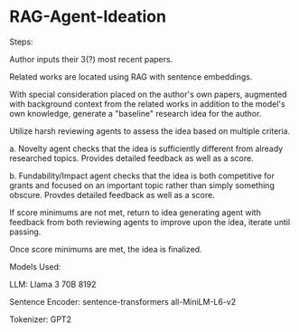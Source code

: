 # RAG-Agent-Ideation
Steps:

Author inputs their 3(?) most recent papers.

Related works are located using RAG with sentence embeddings.

With special consideration placed on the author's own papers, augmented with background context from the related works in addition to the model's own knowledge, generate a "baseline" research idea for the author.

Utilize harsh reviewing agents to assess the idea based on multiple criteria.

a. Novelty agent checks that the idea is sufficiently different from already researched topics. Provides detailed feedback as well as a score.

b. Fundability/Impact agent checks that the idea is both competitive for grants and focused on an important topic rather than simply something obscure. Provdes detailed feedback as well as a score.

If score minimums are not met, return to idea generating agent with feedback from both reviewing agents to improve upon the idea, iterate until passing.

Once score minimums are met, the idea is finalized.

Models Used:

LLM: Llama 3 70B 8192

Sentence Encoder: sentence-transformers all-MiniLM-L6-v2

Tokenizer: GPT2

